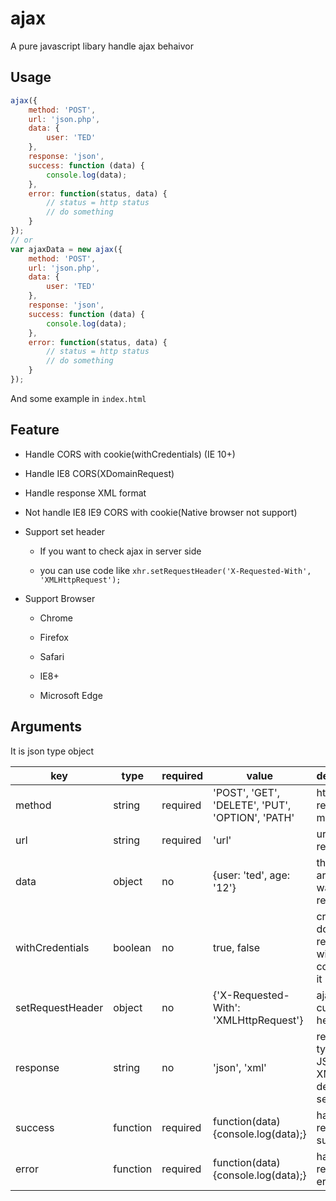 # ajax
A pure javascript libary handle ajax behaivor

## Usage

```javascript
ajax({
    method: 'POST',
    url: 'json.php',
    data: {
        user: 'TED'
    },
    response: 'json',
    success: function (data) {
        console.log(data);
    },
    error: function(status, data) {
        // status = http status
        // do something
    }
});
// or
var ajaxData = new ajax({
    method: 'POST',
    url: 'json.php',
    data: {
        user: 'TED'
    },
    response: 'json',
    success: function (data) {
        console.log(data);
    },
    error: function(status, data) {
        // status = http status
        // do something
    }
});
```

And some example in `index.html`

## Feature

* Handle CORS with cookie(withCredentials) (IE 10+)

* Handle IE8 CORS(XDomainRequest)

* Handle response XML format

* Not handle IE8 IE9 CORS with cookie(Native browser not support)

* Support set header

    * If you want to check ajax in server side

    * you can use code like `xhr.setRequestHeader('X-Requested-With', 'XMLHttpRequest');`

* Support Browser

    * Chrome

    * Firefox

    * Safari

    * IE8+

    * Microsoft Edge

## Arguments

It is json type object

|key|type|required|value|description|example|
|---|---|---|---|---|---|
|method|string|required|'POST', 'GET', 'DELETE', 'PUT', 'OPTION', 'PATH'| http request method|'GET'|
|url|string|required|'url'|url you request|'json.php'|
|data|object|no|{user: 'ted', age: '12'}|the arguments want request|{user: 'ted', age: '12'}|
|withCredentials|boolean|no|true, false|cross domain request with cookie, use it|true|
|setRequestHeader|object|no|{'X-Requested-With': 'XMLHttpRequest'}|ajax with custom header|{'X-Requested-With': 'XMLHttpRequest','X-Token': 'HAHA'}|
|response|string|no|'json', 'xml'|response type is JSON or XML, default no set is JSON|'xml'|
|success|function|required|function(data) {console.log(data);}|handle response success|function(data) {console.log(data);}|
|error|function|required|function(data) {console.log(data);}|handle response error|function(data) {console.log(data);}|
